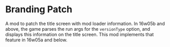 # Branding Patch

A mod to patch the title screen with mod loader information. In 16w05b and above, the game parses the run args for the
`versionType` option, and displays this information on the title screen. This mod implements that feature in 16w05a and below.
